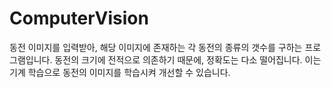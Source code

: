 # ComputerVision
동전 이미지를 입력받아, 해당 이미지에 존재하는 각 동전의 종류의 갯수를 구하는 프로그램입니다.
동전의 크기에 전적으로 의존하기 때문에, 정확도는 다소 떨어집니다.
이는 기계 학습으로 동전의 이미지를 학습시켜 개선할 수 있습니다.

